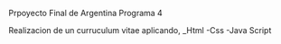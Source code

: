 Prpoyecto Final de Argentina Programa 4

Realizacion de un  curruculum vitae aplicando,
_Html
-Css
-Java Script
